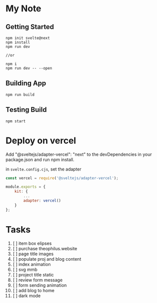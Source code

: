 # My Note

## Getting Started

```npm
npm init svelte@next
npm install
npm run dev

//or

npm i
npm run dev -- --open
```


## Building App

```npm
npm run build
```

## Testing Build

```npm
npm start
```


# Deploy on vercel

Add "@sveltejs/adapter-vercel": "next" to the devDependencies in your package.json and run npm install.

in `svelte.config.cjs`, set the adapter

```javascript
const vercel = require('@sveltejs/adapter-vercel');

module.exports = {
	kit: {
		...
		adapter: vercel()
	}
};
```


# Tasks

1. [ ] item box elipses
1. [ ] purchase theophilus.website
1. [ ] page title images
1. [ ] populate proj and blog content
1. [ ] index animation
1. [ ] svg mmb
1. [ ] project title static
1. [ ] review form message
1. [ ] form sending animation
1. [ ] add blog to home
1. [ ] dark mode
